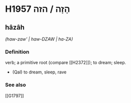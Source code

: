 # H1957 הָזָה / הזה

## hâzâh

_(haw-zaw' | haw-DZAW | ha-ZA)_

### Definition

verb; a primitive root (compare [[H2372]]); to dream; sleep.

- (Qal) to dream, sleep, rave
### See also

[[G1797]]

